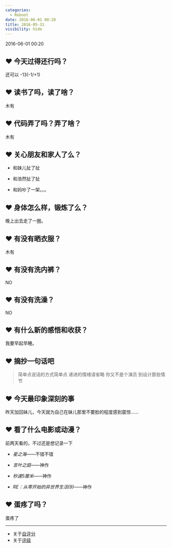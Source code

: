 ```yaml
---
categories:
  - Reboot
date: 2016-06-01 00:20
title: 2016-05-31
visibility: hide
---
```


2016-06-01 00:20

<!-- more -->

## ❤ 今天过得还行吗？

还可以 -13(-1/+1)

## ❤ 读书了吗，读了啥？

木有

## ❤ 代码弄了吗？弄了啥？

木有

## ❤ 关心朋友和家人了么？

+ 和妹儿扯了扯

+ 和浩然扯了扯

+ 和妈吵了一架。。。

## ❤ 身体怎么样，锻炼了么？

晚上出去走了一圈。

## ❤ 有没有晒衣服？

木有

## ❤ 有没有洗内裤？

NO

## ❤ 有没有洗澡？

NO

## ❤ 有什么新的感悟和收获？

我要早起早睡。

## ❤ 摘抄一句话吧

> 简单点说话的方式简单点
> 递进的情绪请省略
> 你又不是个演员
> 别设计那些情节

## ❤ 今天最印象深刻的事

昨天加回妹儿，今天就为自己在妹儿那里不要脸的程度感到震惊……

## ❤ 看了什么电影或动漫？
前两天看的，不过还是想记录一下

+ *星之海*——不错不错

+ *言叶之庭*——神作

+ *秒速5厘米*——神作

+ *RE：从零开始的异世界生活(9)*——神作

## ❤ 蛋疼了吗？

蛋疼了

---
+ 关于[自评分]()
+ 关于[评级]()
